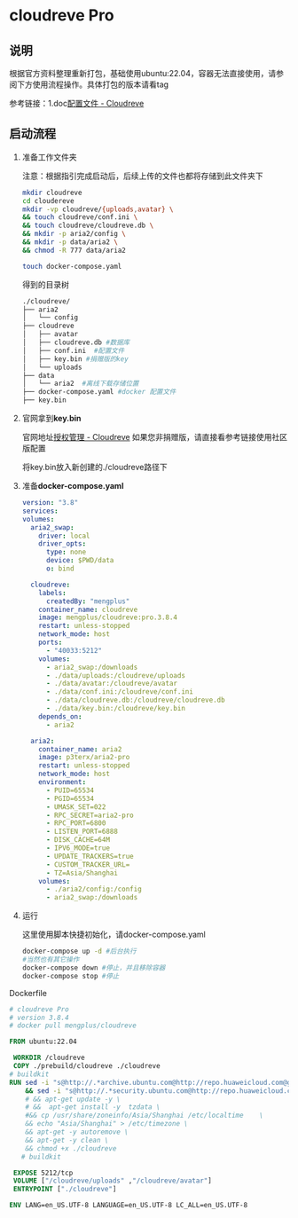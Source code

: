 # cloudreve Pro

## 说明

根据官方资料整理重新打包，基础使用ubuntu:22.04，容器无法直接使用，请参阅下方使用流程操作。具体打包的版本请看tag

参考链接：1.doc[配置文件 - Cloudreve](https://docs.cloudreve.org/getting-started/config)

## 启动流程

1. 准备工作文件夹

   注意：根据指引完成启动后，后续上传的文件也都将存储到此文件夹下

   ```bash
   mkdir cloudreve
   cd cloudereve
   mkdir -vp cloudreve/{uploads,avatar} \
   && touch cloudreve/conf.ini \
   && touch cloudreve/cloudreve.db \
   && mkdir -p aria2/config \
   && mkdir -p data/aria2 \
   && chmod -R 777 data/aria2
   
   touch docker-compose.yaml
   ```

   得到的目录树

   ```bash
   ./cloudreve/
   ├── aria2
   │   └── config
   ├── cloudreve
   │   ├── avatar
   │   ├── cloudreve.db #数据库
   │   ├── conf.ini  #配置文件
   │   ├── key.bin #捐赠版的key
   │   └── uploads
   ├── data
   │   └── aria2  #离线下载存储位置
   ├── docker-compose.yaml #docker 配置文件
   ├── key.bin  
   ```

   

   

2. 官网拿到**key.bin**

   官网地址[授权管理 - Cloudreve](https://cloudreve.org/manage) 如果您非捐赠版，请直接看参考链接使用社区版配置

   将key.bin放入新创建的./cloudreve路径下

3. 准备**docker-compose.yaml**

   ```yaml
   version: "3.8"
   services:
   volumes:
     aria2_swap:
       driver: local
       driver_opts:
         type: none
         device: $PWD/data
         o: bind
   
     cloudreve:
       labels:
         createdBy: "mengplus"
       container_name: cloudreve
       image: mengplus/cloudreve:pro.3.8.4
       restart: unless-stopped
       network_mode: host
       ports:
         - "40033:5212"
       volumes:
         - aria2_swap:/downloads
         - ./data/uploads:/cloudreve/uploads
         - ./data/avatar:/cloudreve/avatar
         - ./data/conf.ini:/cloudreve/conf.ini
         - ./data/cloudreve.db:/cloudreve/cloudreve.db
         - ./data/key.bin:/cloudreve/key.bin
       depends_on:
         - aria2
   
     aria2:
       container_name: aria2
       image: p3terx/aria2-pro
       restart: unless-stopped
       network_mode: host
       environment:
         - PUID=65534
         - PGID=65534
         - UMASK_SET=022
         - RPC_SECRET=aria2-pro
         - RPC_PORT=6800
         - LISTEN_PORT=6888
         - DISK_CACHE=64M
         - IPV6_MODE=true
         - UPDATE_TRACKERS=true
         - CUSTOM_TRACKER_URL=
         - TZ=Asia/Shanghai
       volumes:
         - ./aria2/config:/config
         - aria2_swap:/downloads
   ```

4. 运行

   这里使用脚本快捷初始化，请docker-compose.yaml

   ```bash
   docker-compose up -d #后台执行
   #当然也有其它操作
   docker-compose down #停止，并且移除容器
   docker-compose stop #停止
   
   ```

   

   

Dockerfile

```dockerfile
# cloudreve Pro
# version 3.8.4
# docker pull mengplus/cloudreve

FROM ubuntu:22.04

 WORKDIR /cloudreve
 COPY ./prebuild/cloudreve ./cloudreve
# buildkit
RUN sed -i "s@http://.*archive.ubuntu.com@http://repo.huaweicloud.com@g" /etc/apt/sources.list \
	&& sed -i "s@http://.*security.ubuntu.com@http://repo.huaweicloud.com@g" /etc/apt/sources.list \
    # && apt-get update -y \
    # &&  apt-get install -y  tzdata \
    #&& cp /usr/share/zoneinfo/Asia/Shanghai /etc/localtime    \
    && echo "Asia/Shanghai" > /etc/timezone \
    && apt-get -y autoremove \
    && apt-get -y clean \
    && chmod +x ./cloudreve
   # buildkit

 EXPOSE 5212/tcp
 VOLUME ["/cloudreve/uploads" ,"/cloudreve/avatar"]
 ENTRYPOINT ["./cloudreve"]

ENV LANG=en_US.UTF-8 LANGUAGE=en_US.UTF-8 LC_ALL=en_US.UTF-8

```





